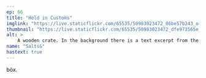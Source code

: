 ```yaml
---
ep: 66
title: "Held in Customs"
imglink: "https://live.staticflickr.com/65535/50983023472_06be57b243_o.jpg"
thumbnail: "https://live.staticflickr.com/65535/50983023472_dfe973565e_q.jpg"
alt: >
    A wooden crate. In the background there is a text excerpt from the episode &quot;Held In Customs&quot;, partially obscured by the crate or continuing off-page. The words &quot;trapped&quot; and &quot;a sturdy wooden crate&quot; are emphasised.
name: "Salts&"
hastext: true
---
```

böx.